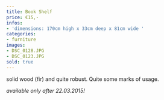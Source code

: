 ```yaml
---
title: Book Shelf
price: €15,-
infos:
- 'dimensions: 170cm high x 33cm deep x 81cm wide '
categories:
- furniture
images:
- DSC_0128.JPG
- DSC_0123.JPG
sold: true
---
```


solid wood (fir) and quite robust. Quite some marks of usage.


*available only after 22.03.2015!*
